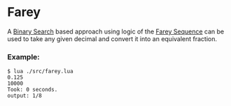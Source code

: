 # Farey
A [Binary Search](https://en.wikipedia.org/wiki/Binary_search_algorithm) based approach using logic of the [Farey Sequence](https://en.wikipedia.org/wiki/Farey_sequence) can be used to take any given decimal and convert it into an equivalent fraction. 

### Example: 
```console
$ lua ./src/farey.lua
0.125
10000
Took: 0 seconds.
output: 1/8
```
